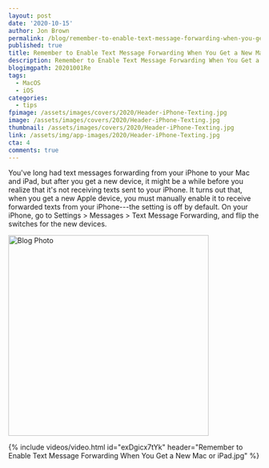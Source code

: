 ```yaml
---
layout: post
date: '2020-10-15'
author: Jon Brown
permalink: /blog/remember-to-enable-text-message-forwarding-when-you-get-a-new-mac-or-ipad/
published: true
title: Remember to Enable Text Message Forwarding When You Get a New Mac or iPad
description: Remember to Enable Text Message Forwarding When You Get a New Mac or iPad
blogimgpath: 20201001Re
tags:
  - MacOS
  - iOS
categories:
  - tips
fpimage: /assets/images/covers/2020/Header-iPhone-Texting.jpg
image: /assets/images/covers/2020/Header-iPhone-Texting.jpg
thumbnail: /assets/images/covers/2020/Header-iPhone-Texting.jpg
link: /assets/img/app-images/2020/Header-iPhone-Texting.jpg
cta: 4
comments: true
---
```

You've long had text messages forwarding from your iPhone to your Mac
and iPad, but after you get a new device, it might be a while before you
realize that it's not receiving texts sent to your iPhone. It turns out
that, when you get a new Apple device, you must manually enable it to
receive forwarded texts from your iPhone---the setting is off by
default. On your iPhone, go to Settings > Messages > Text Message
Forwarding, and flip the switches for the new devices.

<img alt="Blog Photo" src="{{ site.site_cdn }}/assets/images/blog/2020/20201001Re/Text-message-forwarding.png" class="img-fluid rounded m-2" width="400" />

{% include videos/video.html id="exDgicx7tYk" header="Remember to Enable Text Message Forwarding When You Get a New Mac or iPad.jpg" %}